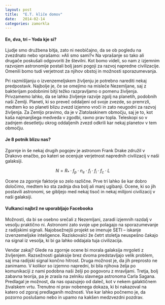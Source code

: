 ```yaml
---
layout: post
title:  "E.T. kliče domov"
date:   2014-02-14
categories: zamorkla
---
```

#### En, dva, tri – Yoda kje si?
Ljudje smo družbena bitja, zato ni neobičajno, da se ob pogledu na zvezdnato nebo vprašamo: »Ali smo sami?« Na vprašanje so tako ali drugače poskušali odgovoriti že številni. Kot bomo videli, so nam z izjemnim razvojem astronomije postali bolj jasni pogoji za razvoj napredne civilizacije. Omenili bomo tudi verjetnost za njihov obstoj in možnosti sporazumevanja.


Pri razmišljanju o izvenzemeljskem življenju je potrebno narediti nekaj predpostavk. Najbolje je, če se omejimo na misleče Nezemljane, saj z bakterijam podobnimi bitji težko razpravljamo o pomenu življenja. Privzamemo lahko, da se lahko življenje razvije zgolj na planetih, podobnih naši Zemlji. Planeti, ki so preveč oddaljeni od svoje zvezde, so premrzli, medtem ko so planeti blizu zvezd izjemno vroči in zato neugodni za razvoj življenja. Za Zemljo pravimo, da je v Zlatolaskinem območju, saj je to, kot kaša najmanjšega medveda v zgodbi, ravno prav topla. Teleskopi so v zadnjem desetletju okrog oddaljenih zvezd odkrili kar nekaj planetov v tem območju.

#### Je 8 potnik blizu nas?
Zgornje in še nekaj drugih pogojev je astronom Frank Drake združil v Drakovo enačbo, po kateri se ocenjuje verjetnost naprednih civilizacij v naši galaksiji.

$$N = R_{*} \cdot f_{p} \cdot n_{e} \cdot f_{l} \cdot f_{i} \cdot f_{c} \cdot L$$

Ocene za zgornje faktorje so zelo različne. Prve tri lahko še kar dobro določimo, medtem ko sta zadnja dva bolj ali manj ugibanji. Ocene, ki so jih postavili astronomi, se gibljejo med nekaj tisoč in nekaj milijoni civilizacij v naši galaksiji.


#### Vulkanci najbrž ne uporabljajo Facebooka
Možnosti, da bi se osebno srečali z Nezemljani, zaradi izjemnih razdalj v vesolju praktično ni. Astronomi zato svoje upe polagajo na sporazumevanje z radijskimi signali. Najobsežnejši projekt se imenuje SETI – iskanje izvenzemeljske inteligence. Raziskovalci že četrt stoletja neuspešno čakajo na signal iz vesolja, ki bi ga lahko oddajala tuja civilizacija.


Vendar zakaj? Glede na zgornje ocene bi morala galaksija mrgoleti z življenjem. Razsežnosti galaksije brez dvoma predstavljajo velik problem, saj ima radijski signal končno hitrost. Druga možnost je, da jih preprosto ne zanimamo. V kolikor so izjemno napredni, bi bila njihova želja po komunikaciji z nami podobna naši želji po pogovoru z mravljami. Tretja, bolj zabavna teorija, pa je zrasla na zelniku slavnega astronoma Carla Sagana. Predlagal je možnost, da nas opazujejo od daleč, kot v nekem galaktičnem živalskem vrtu.
Trenutno ni prav nobenega dokaza, ki bi nakazoval na katero od zgoraj predlaganih možnosti. Vse kar lahko počnemo je, da pozorno poslušamo nebo in upamo na kakšen medzvezdni pozdrav.